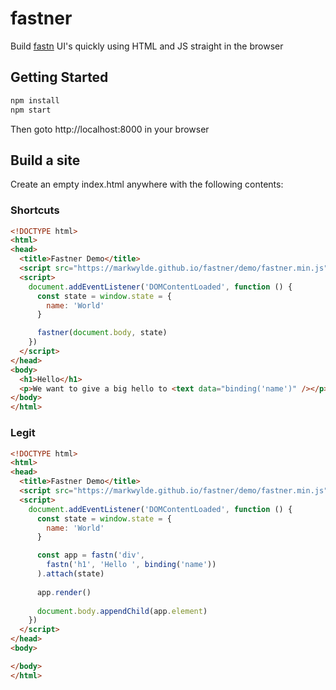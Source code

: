 # fastner
Build [fastn](https://github.com/korynunn/fastn) UI's quickly using HTML and JS straight in the browser

## Getting Started
```bash
npm install
npm start
```

Then goto http://localhost:8000 in your browser

## Build a site
Create an empty index.html anywhere with the following contents:

### Shortcuts
```html
<!DOCTYPE html>
<html>
<head>
  <title>Fastner Demo</title>
  <script src="https://markwylde.github.io/fastner/demo/fastner.min.js"></script>
  <script>
    document.addEventListener('DOMContentLoaded', function () {
      const state = window.state = {
        name: 'World'
      }

      fastner(document.body, state)
    })
  </script>
</head>
<body>
  <h1>Hello</h1>
  <p>We want to give a big hello to <text data="binding('name')" /></p>
</body>
</html>
```

### Legit
```html
<!DOCTYPE html>
<html>
<head>
  <title>Fastner Demo</title>
  <script src="https://markwylde.github.io/fastner/demo/fastner.min.js"></script>
  <script>
    document.addEventListener('DOMContentLoaded', function () {
      const state = window.state = {
        name: 'World'
      }

      const app = fastn('div',
        fastn('h1', 'Hello ', binding('name'))
      ).attach(state)
      
      app.render()
      
      document.body.appendChild(app.element)
    })
  </script>
</head>
<body>

</body>
</html>
```